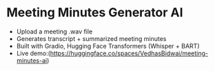 
# Meeting Minutes Generator AI

- Upload a meeting .wav file
- Generates transcript + summarized meeting minutes
- Built with Gradio, Hugging Face Transformers (Whisper + BART)
- Live demo:(https://huggingface.co/spaces/VedhasBidwai/meeting-minutes-ai)

